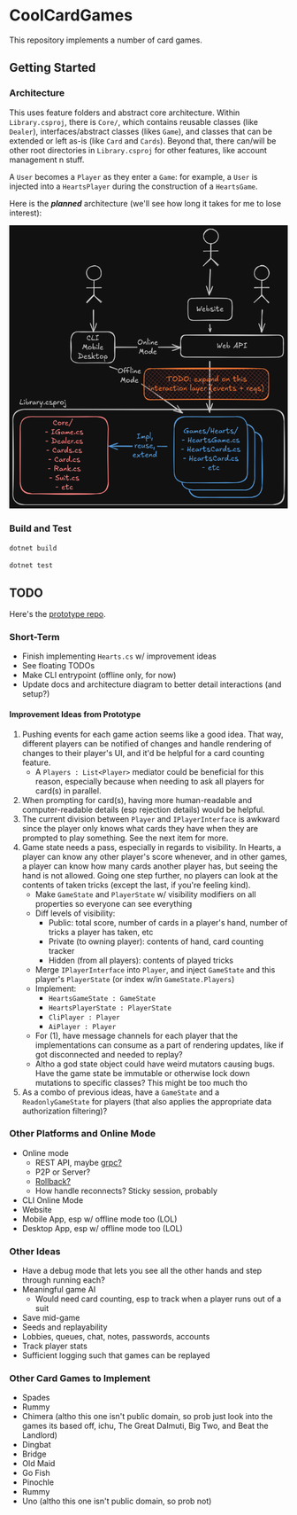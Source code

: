 # CoolCardGames

This repository implements a number of card games.

## Getting Started

### Architecture

This uses feature folders and abstract core architecture. Within `Library.csproj`, there is `Core/`,
which contains reusable classes (like `Dealer`), interfaces/abstract classes (likes `Game`), and
classes that can be extended or left as-is (like `Card` and `Cards`). Beyond that, there can/will be
other root directories in `Library.csproj` for other features, like account management n stuff.

A `User` becomes a `Player` as they enter a `Game`: for example, a `User` is injected into a
`HeartsPlayer` during the construction of a `HeartsGame`.

Here is the ***planned*** architecture (we'll see how long it takes for me to lose interest):

![architecture.png](./docs/images/architecture.png)

### Build and Test

`dotnet build`

`dotnet test`

## TODO

Here's the [prototype repo](https://github.com/sawyerwatts/CardGamesPrototype).

### Short-Term

- Finish implementing `Hearts.cs` w/ improvement ideas
- See floating TODOs
- Make CLI entrypoint (offline only, for now)
- Update docs and architecture diagram to better detail interactions (and setup?)

#### Improvement Ideas from Prototype

1. Pushing events for each game action seems like a good idea. That way, different players can be
   notified of changes and handle rendering of changes to their player's UI, and it'd be helpful for
   a card counting feature.
    - A `Players : List<Player>` mediator could be beneficial for this reason, especially because
      when needing to ask all players for card(s) in parallel.
2. When prompting for card(s), having more human-readable and computer-readable details (esp
   rejection details) would be helpful.
3. The current division between `Player` and `IPlayerInterface` is awkward since the player only
   knows what cards they have when they are prompted to play something. See the next item for more.
4. Game state needs a pass, especially in regards to visibility. In Hearts, a player can know any
   other player's score whenever, and in other games, a player can know how many cards another
   player has, but seeing the hand is not allowed. Going one step further, no players can look at
   the contents of taken tricks (except the last, if you're feeling kind).
    - Make `GameState` and `PlayerState` w/ visibility modifiers on all properties so everyone can
      see everything
    - Diff levels of visibility:
        - Public: total score, number of cards in a player's hand, number of tricks a player has
          taken, etc
        - Private (to owning player): contents of hand, card counting tracker
        - Hidden (from all players): contents of played tricks
    - Merge `IPlayerInterface` into `Player`, and inject `GameState` and this player's
      `PlayerState` (or index w/in `GameState.Players`)
    - Implement:
        - `HeartsGameState : GameState`
        - `HeartsPlayerState : PlayerState`
        - `CliPlayer : Player`
        - `AiPlayer : Player`
    - For (1), have message channels for each player that the implementations can consume as a part
      of rendering updates, like if got disconnected and needed to replay?
    - Altho a god state object could have weird mutators causing bugs. Have the game state be
      immutable or otherwise lock down mutations to specific classes? This might be too much tho
5. As a combo of previous ideas, have a `GameState` and a `ReadonlyGameState` for players (that also
   applies the appropriate data authorization filtering)?

### Other Platforms and Online Mode

- Online mode
    - REST API, maybe [grpc?](https://github.com/grpc/grpc-dotnet)
    - P2P or Server?
    - [Rollback?](https://en.wikipedia.org/wiki/Netcode#Rollback)
    - How handle reconnects? Sticky session, probably
- CLI Online Mode
- Website
- Mobile App, esp w/ offline mode too (LOL)
- Desktop App, esp w/ offline mode too (LOL)

### Other Ideas

- Have a debug mode that lets you see all the other hands and step through running each?
- Meaningful game AI
    - Would need card counting, esp to track when a player runs out of a suit
- Save mid-game
- Seeds and replayability
- Lobbies, queues, chat, notes, passwords, accounts
- Track player stats
- Sufficient logging such that games can be replayed

### Other Card Games to Implement

- Spades
- Rummy
- Chimera (altho this one isn't public domain, so prob just look into the games its based off, ichu,
  The Great Dalmuti, Big Two, and Beat the Landlord)
- Dingbat
- Bridge
- Old Maid
- Go Fish
- Pinochle
- Rummy
- Uno (altho this one isn't public domain, so prob not)
